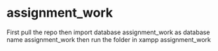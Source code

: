 # assignment_work
First pull the repo
then import database assignment_work as database name assignment_work
then run the folder in xampp assignment_work
